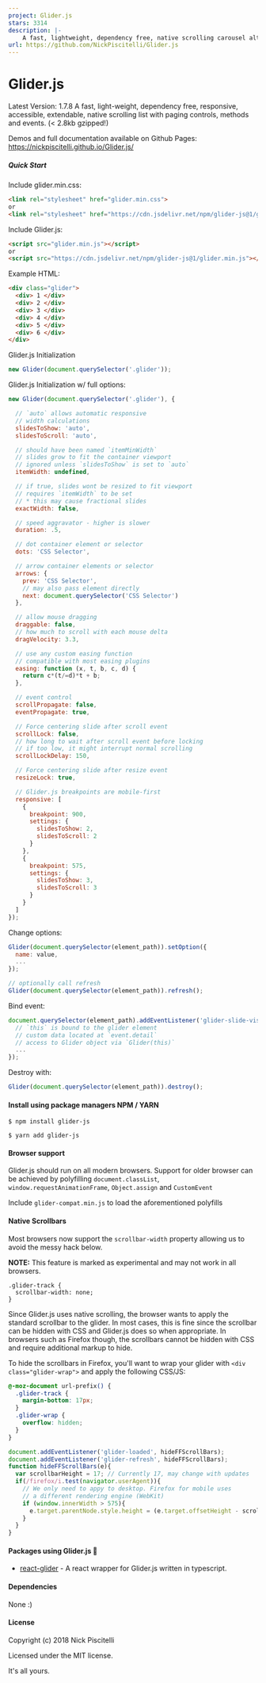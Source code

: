 ```yaml
---
project: Glider.js
stars: 3314
description: |-
    A fast, lightweight, dependency free, native scrolling carousel alternative!
url: https://github.com/NickPiscitelli/Glider.js
---
```


# Glider.js

Latest Version: 1.7.8
A fast, light-weight, dependency free, responsive, accessible, extendable, native scrolling list with paging controls, methods and events. (< 2.8kb gzipped!)

Demos and full documentation available on Github Pages: https://nickpiscitelli.github.io/Glider.js/

##### Quick Start

Include glider.min.css:

```html
<link rel="stylesheet" href="glider.min.css">
or
<link rel="stylesheet" href="https://cdn.jsdelivr.net/npm/glider-js@1/glider.min.css">
```

Include Glider.js:

```html
<script src="glider.min.js"></script>
or
<script src="https://cdn.jsdelivr.net/npm/glider-js@1/glider.min.js"></script>
```

Example HTML:

```html
<div class="glider">
  <div> 1 </div>
  <div> 2 </div>
  <div> 3 </div>
  <div> 4 </div>
  <div> 5 </div>
  <div> 6 </div>
</div>
```

Glider.js Initialization

```javascript
new Glider(document.querySelector('.glider'));
```

Glider.js Initialization w/ full options:

```javascript
new Glider(document.querySelector('.glider'), {

  // `auto` allows automatic responsive
  // width calculations
  slidesToShow: 'auto',
  slidesToScroll: 'auto',

  // should have been named `itemMinWidth`
  // slides grow to fit the container viewport
  // ignored unless `slidesToShow` is set to `auto`
  itemWidth: undefined,

  // if true, slides wont be resized to fit viewport
  // requires `itemWidth` to be set
  // * this may cause fractional slides
  exactWidth: false,

  // speed aggravator - higher is slower
  duration: .5,

  // dot container element or selector
  dots: 'CSS Selector',

  // arrow container elements or selector
  arrows: {
    prev: 'CSS Selector',
    // may also pass element directly
    next: document.querySelector('CSS Selector')
  },

  // allow mouse dragging
  draggable: false,
  // how much to scroll with each mouse delta
  dragVelocity: 3.3,

  // use any custom easing function
  // compatible with most easing plugins
  easing: function (x, t, b, c, d) {
    return c*(t/=d)*t + b;
  },

  // event control
  scrollPropagate: false,
  eventPropagate: true,

  // Force centering slide after scroll event
  scrollLock: false,
  // how long to wait after scroll event before locking
  // if too low, it might interrupt normal scrolling
  scrollLockDelay: 150,

  // Force centering slide after resize event
  resizeLock: true,

  // Glider.js breakpoints are mobile-first
  responsive: [
    {
      breakpoint: 900,
      settings: {
        slidesToShow: 2,
        slidesToScroll: 2
      }
    },
    {
      breakpoint: 575,
      settings: {
        slidesToShow: 3,
        slidesToScroll: 3
      }
    }
  ]
});
 ```

Change options:

```javascript
Glider(document.querySelector(element_path)).setOption({
  name: value,
  ...
});

// optionally call refresh
Glider(document.querySelector(element_path)).refresh();
```

Bind event:

```javascript
document.querySelector(element_path).addEventListener('glider-slide-visible', function(event){
  // `this` is bound to the glider element
  // custom data located at `event.detail`
  // access to Glider object via `Glider(this)`
  ...
});
```

Destroy with:

```javascript
Glider(document.querySelector(element_path)).destroy();
```

#### Install using package managers NPM / YARN

```
$ npm install glider-js
```

```
$ yarn add glider-js
```

#### Browser support

Glider.js should run on all modern browsers. Support for older browser can be achieved by polyfilling `document.classList`, `window.requestAnimationFrame`, `Object.assign` and `CustomEvent`

Include `glider-compat.min.js` to load the aforementioned polyfills

#### Native Scrollbars

Most browsers now support the `scrollbar-width` property allowing us to avoid the messy hack below.

**NOTE:** This feature is marked as experimental and may not work in all browsers.

```
.glider-track {
  scrollbar-width: none;
}
```


Since Glider.js uses native scrolling, the browser wants to apply the standard scrollbar to the glider. In most cases, this is fine since the scrollbar can be hidden with CSS and Glider.js does so when appropriate. In browsers such as Firefox though, the scrollbars cannot be hidden with CSS and require additional markup to hide.

To hide the scrollbars in Firefox, you'll want to wrap your glider with `<div class="glider-wrap">` and apply the following CSS/JS:

```css
@-moz-document url-prefix() {
  .glider-track {
    margin-bottom: 17px;
  }
  .glider-wrap {
    overflow: hidden;
  }
}
```

```javascript
document.addEventListener('glider-loaded', hideFFScrollBars);
document.addEventListener('glider-refresh', hideFFScrollBars);
function hideFFScrollBars(e){
  var scrollbarHeight = 17; // Currently 17, may change with updates
  if(/firefox/i.test(navigator.userAgent)){
    // We only need to appy to desktop. Firefox for mobile uses
    // a different rendering engine (WebKit)
    if (window.innerWidth > 575){
      e.target.parentNode.style.height = (e.target.offsetHeight - scrollbarHeight) + 'px'
    }
  }
}
```

#### Packages using Glider.js :rocket:

- [react-glider](https://www.npmjs.com/package/react-glider) - A react wrapper for Glider.js written in typescript. 

#### Dependencies

None :)

#### License

Copyright (c) 2018 Nick Piscitelli

Licensed under the MIT license.

It's all yours.


